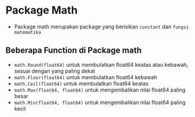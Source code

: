 # Package Math

- Package math merupakan package yang berisikan `constant` dan `fungsi matematika`

## Beberapa Function di Package math

- `math.Round(float64)` untuk membulatkan float64 keatas atau kebawah, sesuai dengan yang paling dekat
- `math.Floor(float64)` untuk membulatkan float64 kebawah
- `math.Ceil(float64)` untuk membulatkan float64 keatas
- `math.Max(float64, float64)` untuk mengembalikan nilai float64 paling besar
- `math.Min(float64, float64)` untuk mengembalikan nilai float64 paling kecil
